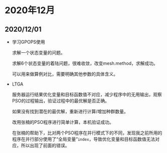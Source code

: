 # 2020年12月

## 2020/12/01

* 学习GPOPS使用

	求解一个状态变量的问题。

	求解6个状态变量的着陆问题，很难收敛，改变mesh.method，求解成功。

	可以用来做算例对比，需要明确其他参数的具体含义。

* LTGA

	服务器运行结果优化变量和目标函数值不对应，减少程序中的无用输出，观察PSO的过程输出，验证过程中的最优解是否正确。

	如果没有找到潜在的最优解，重新进行计算/增加种群数量。

	改用张楠的PSO程序进行简单计算，本机验证成功。

    在张楠的帮助下，比对两个PSO程序在并行模式下的不同，发现我之前所用的程序在并行部分使用了“全局变量”`index`，导致优化变量和目标函数值无法对应，所以出现了前面的错误。